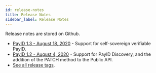 ```yaml
---
id: release-notes
title: Release Notes
sidebar_label: Release Notes
---
```


Release notes are stored on Github.

* [PayID 1.3 - August 18, 2020](https://github.com/payid-org/payid/releases/tag/v1.3.0) - Support for self-sovereign verifiable PayID.
* [PayID 1.2 - August 4, 2020](https://github.com/payid-org/payid/releases/tag/v1.2.0) - Support for PayID Discovery, and the addition of the PATCH method to the Public API.
* [See all release tags](https://github.com/payid-org/payid/tags).
